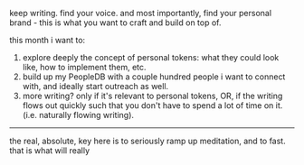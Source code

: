 keep writing. find your voice. and most importantly, find your personal brand - this is what you want to craft and build on top of.

this month i want to:
1. explore deeply the concept of personal tokens: what they could look like, how to implement them, etc.
2. build up my PeopleDB with a couple hundred people i want to connect with, and ideally start outreach as well.
3. more writing? only if it's relevant to personal tokens, OR, if the writing flows out quickly such that you don't have to spend a lot of time on it. (i.e. naturally flowing writing).

---

the real, absolute, key here is to seriously ramp up meditation, and to fast. that is what will really 